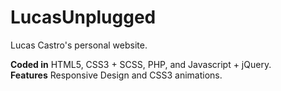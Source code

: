 LucasUnplugged
==============

Lucas Castro's personal website.

<strong>Coded in</strong> HTML5, CSS3 + SCSS, PHP, and Javascript + jQuery.<br />
<strong>Features</strong> Responsive Design and CSS3 animations.
